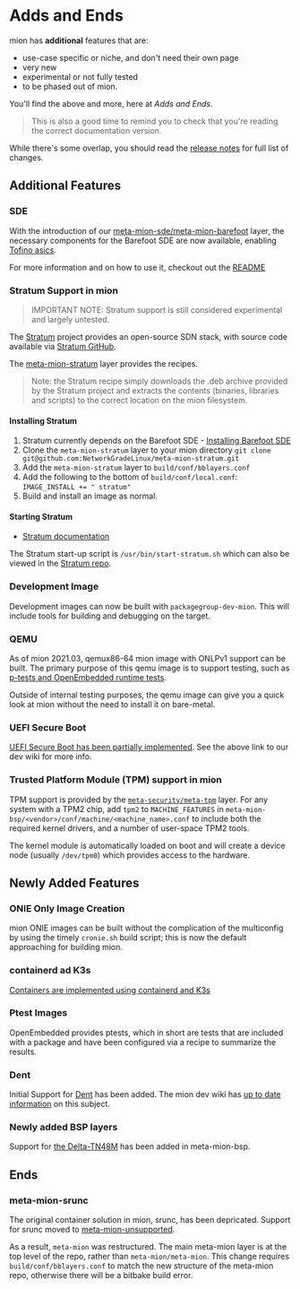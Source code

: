 # Adds and Ends

mion has **additional** features that are:

* use-case specific or niche, and don't need their own page
* very new
* experimental or not fully tested
* to be phased out of mion.

You'll find the above and more, here at *Adds and Ends*.

> This is also a good time to remind you to check that you're reading the
correct documentation version.

While there's some overlap, you should read the
[release notes](release_notes/2021-06.md) for full list of changes.

## Additional Features

### SDE

With the introduction of our
[meta-mion-sde/meta-mion-barefoot](https://github.com/NetworkGradeLinux/meta-mion-sde)
layer, the necessary components for the Barefoot SDE are now available, enabling
[Tofino asics](supported-switches.md).

For more information and on how to use it, checkout out the [README](https://github.com/NetworkGradeLinux/meta-mion-sde/tree/dunfell/meta-mion-barefoot)

### Stratum Support in mion

> IMPORTANT NOTE: Stratum support is still considered experimental and largely
untested.

The [Stratum](https://opennetworking.org/stratum/) project provides an
open-source SDN stack, with source code available via
[Stratum GitHub](https://opennetworking.org/stratum/).

The [meta-mion-stratum](https://github.com/NetworkGradeLinux/meta-mion-stratum)
layer provides the recipes.

> Note: the Stratum recipe simply downloads the .deb archive provided by the
Stratum project and extracts the contents (binaries, libraries and scripts) to
the correct location on the mion filesystem.

#### Installing Stratum

1. Stratum currently depends on the Barefoot SDE - [Installing Barefoot SDE](Barefoot-SDE)
2. Clone the `meta-mion-stratum` layer to your mion directory
`git clone git@github.com:NetworkGradeLinux/meta-mion-stratum.git`
3. Add the `meta-mion-stratum` layer to `build/conf/bblayers.conf`
4. Add the following to the bottom of `build/conf/local.conf`:
   `IMAGE_INSTALL += " stratum"`
5. Build and install an image as normal.

#### Starting Stratum

* [Stratum documentation](https://github.com/stratum/stratum/blob/main/README.md)

The Stratum start-up script is `/usr/bin/start-stratum.sh` which can also be
viewed in the
[Stratum repo](https://github.com/stratum/stratum/blob/main/stratum/hal/bin/barefoot/deb/start-stratum.sh).

### Development Image

Development images can now be built with `packagegroup-dev-mion`.
This will include tools for building and debugging on the target.

### QEMU

As of mion 2021.03, qemux86-64 mion image with ONLPv1 support can be built.
The primary purpose of this qemu image is to support testing, such as
[p-tests and OpenEmbedded runtime tests](https://github.com/NetworkGradeLinux/mion-docs/wiki/Automated-testing).

Outside of internal testing purposes, the qemu image can give you a quick look
at mion without the need to install it on bare-metal.

### UEFI Secure Boot

[UEFI Secure Boot has been partially implemented](https://github.com/NetworkGradeLinux/mion-docs/wiki/UEFI-Secure-Boot).
See the above link to our dev wiki for more info.

### Trusted Platform Module (TPM) support in mion

TPM support is provided by the
[`meta-security/meta-tpm`](https://git.yoctoproject.org/cgit/cgit.cgi/meta-security)
layer. For any system with a TPM2 chip, add `tpm2` to `MACHINE_FEATURES` in
`meta-mion-bsp/<vendor>/conf/machine/<machine_name>.conf` to
include both the required kernel drivers, and a number of user-space TPM2 tools.

The kernel module is automatically loaded on boot and will create a device node
(usually `/dev/tpm0`) which provides access to the hardware.

## Newly Added Features

### ONIE Only Image Creation

mion ONIE images can be built without the complication of the multiconfig
by using the timely `cronie.sh` build script; this is now the default
approaching for building mion.

### containerd ad K3s

[Containers are implemented using containerd and K3s](mion-container-support.md)

### Ptest Images

OpenEmbedded provides ptests, which in short are tests that are included with a
package and have been configured via a recipe to summarize the results.

### Dent

Initial Support for
[Dent](https://github.com/NetworkGradeLinux/mion-docs/wiki/mion-Dent-support)
has been added. The mion dev wiki has
[up to date information](https://github.com/NetworkGradeLinux/mion-docs/wiki/mion-Dent-support)
on this subject.

### Newly added BSP layers

Support for [the Delta-TN48M](https://github.com/NetworkGradeLinux/meta-mion-bsp/tree/dunfell/meta-mion-delta)
has been added in meta-mion-bsp.

## Ends

### meta-mion-srunc

The original container solution in mion, srunc, has been depricated.
Support for srunc moved to
[meta-mion-unsupported](https://github.com/NetworkGradeLinux/meta-mion-unsupported).

As a result, `meta-mion` was restructured. The main meta-mion layer is at the
top level of the repo, rather than `meta-mion/meta-mion`. This change requires
`build/conf/bblayers.conf` to match the new structure of the meta-mion
repo, otherwise there will be a bitbake build error.
